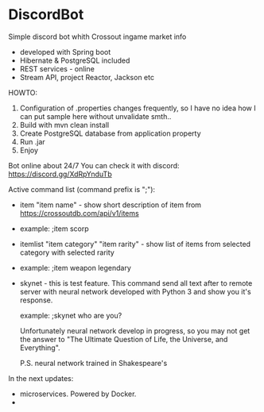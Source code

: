 # DiscordBot

Simple discord bot whith Crossout ingame market info

 - developed with Spring boot
 - Hibernate & PostgreSQL included
 - REST services - online
 - Stream API, project Reactor, Jackson etc

HOWTO:

1. Configuration of .properties changes frequently, so I have no idea how I can put sample here without unvalidate smth..
2. Build with mvn clean install
3. Create PostgreSQL database from application property
4. Run .jar
5. Enjoy

Bot online about 24/7
You can check it with discord:
    https://discord.gg/XdRpYnduTb
    
Active command list (command prefix is ";"):
 
 - item "item name" - show short description of item from https://crossoutdb.com/api/v1/items
 - 
     example: ;item scorp
 - itemlist "item category" "item rarity" - show list of items from selected category with selected rarity
 - 
     example: ;item weapon legendary
 - skynet - this is test feature. This command send all text after to remote server with 
    neural network developed with Python 3 and show you it's response.
    
    example: ;skynet who are you?
    
    Unfortunately neural network develop in progress, so you may not get the answer to "The Ultimate Question of Life, the Universe, and Everything".
    
    P.S. neural network trained in Shakespeare's
    
    
  In the next updates:
   - microservices. Powered by Docker.
   - 
    
    
    
    
